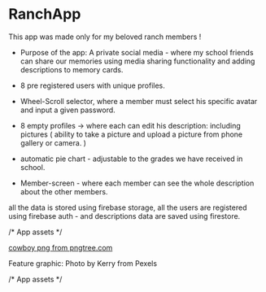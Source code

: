 # RanchApp



This app was made only for my beloved ranch members !

- Purpose of the app:
A private social media - where my school friends can share our memories using media sharing functionality and adding descriptions to memory cards. 

- 8 pre registered users with unique profiles.
- Wheel-Scroll selector, where a member must select his specific avatar and input a given password.
- 8 empty profiles -> where each can edit his description: including pictures 
  (
    ability to take a picture and upload a picture from phone gallery or camera. 
  )
- automatic pie chart - adjustable to the grades we have received in school. 
- Member-screen - where each member can see the whole description about the other members.

all the data is stored using firebase storage, 
all the users are registered using firebase auth - and descriptions data are saved using firestore.

/* App assets */

<a href='https://pngtree.com/so/cowboy'>cowboy png from pngtree.com</a>

Feature graphic: Photo by Kerry from Pexels

/* App assets */
